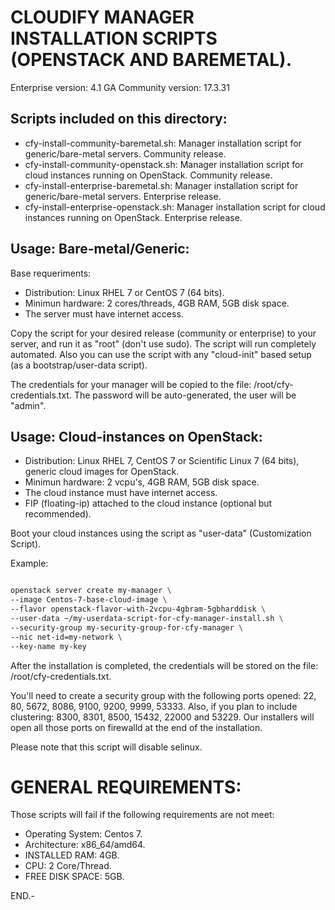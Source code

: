 # CLOUDIFY MANAGER INSTALLATION SCRIPTS (OPENSTACK AND BAREMETAL).

Enterprise version: 4.1 GA
Community version: 17.3.31



## Scripts included on this directory:

- cfy-install-community-baremetal.sh: Manager installation script for generic/bare-metal servers. Community release.
- cfy-install-community-openstack.sh: Manager installation script for cloud instances running on OpenStack. Community release.
- cfy-install-enterprise-baremetal.sh: Manager installation script for generic/bare-metal servers. Enterprise release.
- cfy-install-enterprise-openstack.sh: Manager installation script for cloud instances running on OpenStack. Enterprise release.



## Usage: Bare-metal/Generic:

Base requeriments:

- Distribution: Linux RHEL 7 or CentOS 7 (64 bits).
- Minimun hardware: 2 cores/threads, 4GB RAM, 5GB disk space.
- The server must have internet access.

Copy the script for your desired release (community or enterprise) to your server, and run it as "root" (don't use sudo). The script will run completely automated. Also you can use the script with any "cloud-init" based setup (as a bootstrap/user-data script).

The credentials for your manager will be copied to the file: /root/cfy-credentials.txt. The password will be auto-generated, the user will be "admin".



## Usage: Cloud-instances on OpenStack:

- Distribution: Linux RHEL 7, CentOS 7 or Scientific Linux 7 (64 bits), generic cloud images for OpenStack.
- Minimun hardware: 2 vcpu's, 4GB RAM, 5GB disk space.
- The cloud instance must have internet access.
- FIP (floating-ip) attached to the cloud instance (optional but recommended).

Boot your cloud instances using the script as "user-data" (Customization Script).

Example:

```bash

openstack server create my-manager \
--image Centos-7-base-cloud-image \
--flavor openstack-flavor-with-2vcpu-4gbram-5gbharddisk \
--user-data ~/my-userdata-script-for-cfy-manager-install.sh \
--security-group my-security-group-for-cfy-manager \
--nic net-id=my-network \
--key-name my-key

```

After the installation is completed, the credentials will be stored on the file: /root/cfy-credentials.txt.


You'll need to create a security group with the following ports opened: 22, 80, 5672, 8086, 9100, 9200, 9999, 53333. Also, if you plan to include clustering: 8300, 8301, 8500, 15432, 22000 and 53229. Our installers will open all those ports on firewalld at the end of the installation.

Please note that this script will disable selinux.


# GENERAL REQUIREMENTS:

Those scripts will fail if the following requirements are not meet:

- Operating System: Centos 7.
- Architecture: x86_64/amd64.
- INSTALLED RAM: 4GB.
- CPU: 2 Core/Thread.
- FREE DISK SPACE: 5GB.


END.-
